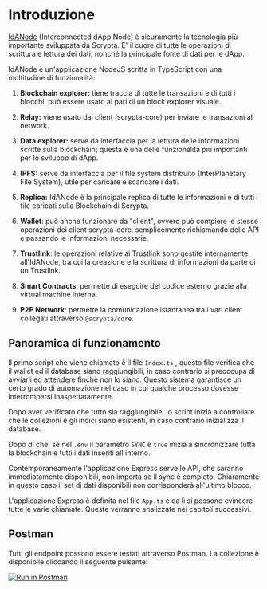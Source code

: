 # Introduzione


[IdANode](https://github.com/scryptachain/scrypta-idanodejs) (Interconnected dApp Node) è sicuramente la tecnologia più importante sviluppata da Scrypta. E' il cuore di tutte le operazioni di scrittura e lettura dei dati, nonché la principale fonte di dati per le dApp.

IdANode è un'applicazione NodeJS scritta in TypeScript con una moltitudine di funzionalità:

1.  **Blockchain explorer:** tiene traccia di tutte le transazioni e di tutti i blocchi, può essere usato al pari di un block explorer visuale.
    
2.  **Relay:** viene usato dai client (scrypta-core) per inviare le transazioni al network.
    
3.  **Data explorer:** serve da interfaccia per la lettura delle informazioni scritte sulla blockchain; questa è una delle funzionalità più importanti per lo sviluppo di dApp.
    
4.  **IPFS:** serve da interfaccia per il file system distribuito (InterPlanetary File System), utile per caricare e scaricare i dati.
    
5.  **Replica:** IdANode è la principale replica di tutte le informazioni e di tutti i file caricati sulla Blockchain di Scrypta.
    
6.  **Wallet**: può anche funzionare da "client", ovvero può compiere le stesse operazioni dei client scrypta-core, semplicemente richiamando delle API e passando le informazioni necessarie.
    
7.  **Trustlink**: le operazioni relative ai Trustlink sono gestite internamente all'IdANode, tra cui la creazione e la scrittura di informazioni da parte di un Trustlink.
    
8. **Smart Contracts**: permette di eseguire del codice esterno grazie alla virtual machine interna.

9. **P2P Network**: permette la comunicazione istantanea tra i vari client collegati attraverso `@scrypta/core`.

## Panoramica di funzionamento

Il primo script che viene chiamato è il file `Index.ts` , questo file verifica che il wallet ed il database siano raggiungibili, in caso contrario si preoccupa di avviarli ed attendere finchè non lo siano. Questo sistema garantisce un certo grado di automazione nel caso in cui qualche processo dovesse interrompersi inaspettatamente.

Dopo aver verificato che tutto sia raggiungibile, lo script inizia a controllare che le collezioni e gli indici siano esistenti, in caso contrario inizializza il database.

Dopo di che, se nel `.env` il parametro `SYNC` è `true` inizia a sincronizzare tutta la blockchain e tutti i dati inseriti all'interno.

Contemporaneamente l'applicazione Express serve le API, che saranno immediatamente disponibili, non importa se il sync è completo. Chiaramente in questo caso il set di dati disponibili non corrisponderà all'ultimo blocco.

L'applicazione Express è definita nel file `App.ts` e da lì si possono evincere tutte le varie chiamate. Queste verranno analizzate nei capitoli successivi.

## Postman
Tutti gli endpoint possono essere testati attraverso Postman. La collezione è disponibile cliccando il seguente pulsante:

[![Run in Postman](https://run.pstmn.io/button.svg)](https://documenter.getpostman.com/view/3143294/S11Ltxfq?version=latest)
<!--stackedit_data:
eyJoaXN0b3J5IjpbLTI1NDgwMzQ0Miw5NTkwNTc5OCwtMTEzMj
M3NjgxMl19
-->